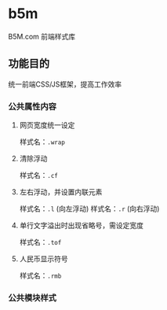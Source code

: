 b5m
===

B5M.com 前端样式库

## 功能目的

统一前端CSS/JS框架，提高工作效率


### 公共属性内容

1. 网页宽度统一设定

	样式名：`.wrap`

2. 清除浮动
	
	样式名：`.cf`

3. 左右浮动，并设置内联元素

	样式名：`.l` (向左浮动)
	样式名：`.r` (向右浮动)

4. 单行文字溢出时出现省略号，需设定宽度 

	样式名：`.tof`

5. 人民币显示符号

	样式名：`.rmb`


### 公共模块样式